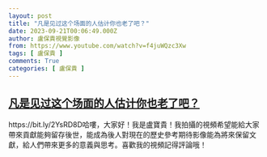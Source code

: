 ```yaml
---
layout: post
title: "凡是见过这个场面的人估计你也老了吧？"
date: 2023-09-21T00:06:49.000Z
author: 盧保貴視覺影像
from: https://www.youtube.com/watch?v=f4juWQzc3Xw
tags: [ 盧保貴 ]
comments: True
categories: [ 盧保貴 ]
---
```

<!--1695254809000-->
[凡是见过这个场面的人估计你也老了吧？](https://www.youtube.com/watch?v=f4juWQzc3Xw)
------

<div>
https://bit.ly/2YsRD8D哈嘍，大家好！我是盧寶貴！我拍攝的視頻希望能給大家帶來貢獻能夠留存後世，能成為後人對現在的歷史參考期待影像能為將來保留文獻，給人們帶來更多的意義與思考。喜歡我的視頻記得評論哦！
</div>
